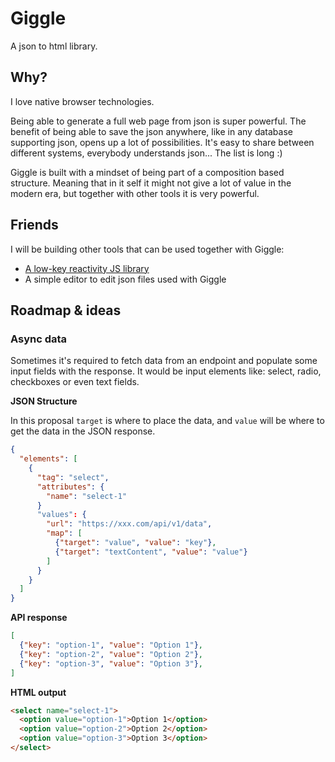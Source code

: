# Giggle

A json to html library.

## Why?

I love native browser technologies.

Being able to generate a full web page from json is super powerful. The benefit of being able to save the json anywhere, like in any database supporting json, opens up a lot of possibilities. It's easy to share between different systems, everybody understands json... The list is long :)

Giggle is built with a mindset of being part of a composition based structure. Meaning that in it self it might not give a lot of value in the modern era, but together with other tools it is very powerful.

## Friends

I will be building other tools that can be used together with Giggle:

- [A low-key reactivity JS library](https://github.com/sebkolind/praxy)
- A simple editor to edit json files used with Giggle

## Roadmap & ideas

### Async data

Sometimes it's required to fetch data from an endpoint and populate some input fields with the response. It would be input elements like: select, radio, checkboxes or even text fields.

**JSON Structure**

In this proposal `target` is where to place the data, and `value` will be where to get the data in the JSON response.

```json
{
  "elements": [
    {
      "tag": "select",
      "attributes": {
        "name": "select-1"
      }
      "values": {
        "url": "https://xxx.com/api/v1/data",
        "map": [
          {"target": "value", "value": "key"},
          {"target": "textContent", "value": "value"}
        ]
      }
    }
  ]
}
```

**API response**
```json
[
  {"key": "option-1", "value": "Option 1"},
  {"key": "option-2", "value": "Option 2"},
  {"key": "option-3", "value": "Option 3"},
]
```

**HTML output**
```html
<select name="select-1">
  <option value="option-1">Option 1</option>
  <option value="option-2">Option 2</option>
  <option value="option-3">Option 3</option>
</select>
```

